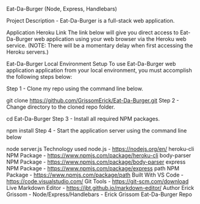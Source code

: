 Eat-Da-Burger
(Node, Express, Handlebars)

Project Description - Eat-Da-Burger is a full-stack web application.

Application Heroku Link
The link below will give you direct access to Eat-Da-Burger web application using your web browser via the Heroku web service. (NOTE: There will be a momentary delay when first accessing the Heroku servers.)

Eat-Da-Burger
Local Environment Setup
To use Eat-Da-Burger web application application from your local environment, you must accomplish the following steps below:

Step 1 - Clone my repo using the command line below.

git clone https://github.com/GrissomErick/Eat-Da-Burger.git
Step 2 - Change directory to the cloned repo folder.

cd Eat-Da-Burger
Step 3 - Install all required NPM packages.

npm install
Step 4 - Start the application server using the command line below

node server.js
Technology used
node.js - https://nodejs.org/en/
heroku-cli NPM Package - https://www.npmjs.com/package/heroku-cli
body-parser NPM Package - https://www.npmjs.com/package/body-parser
express NPM Package - https://www.npmjs.com/package/express
path NPM Package - https://www.npmjs.com/package/path
Built With
VS Code - https://code.visualstudio.com/
Git Tools - https://git-scm.com/download
Live Markdown Editor - https://jbt.github.io/markdown-editor/
Author
Erick Grissom - Node/Express/Handlebars - Erick Grissom Eat-Da-Burger Repo

